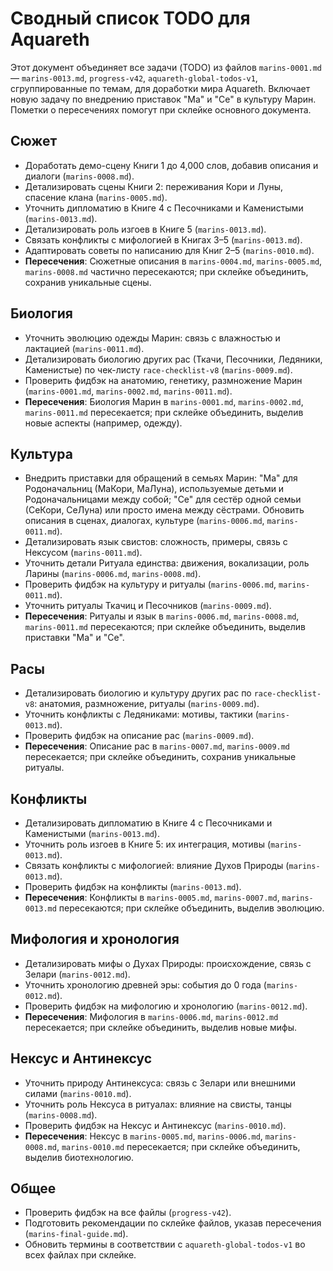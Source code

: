 # Сводный список TODO для Aquareth

Этот документ объединяет все задачи (TODO) из файлов `marins-0001.md` — `marins-0013.md`, `progress-v42`, `aquareth-global-todos-v1`, сгруппированные по темам, для доработки мира Aquareth. Включает новую задачу по внедрению приставок "Ма" и "Се" в культуру Марин. Пометки о пересечениях помогут при склейке основного документа.

## Сюжет
- Доработать демо-сцену Книги 1 до 4,000 слов, добавив описания и диалоги (`marins-0008.md`).
- Детализировать сцены Книги 2: переживания Кори и Луны, спасение клана (`marins-0005.md`).
- Уточнить дипломатию в Книге 4 с Песочниками и Каменистыми (`marins-0013.md`).
- Детализировать роль изгоев в Книге 5 (`marins-0013.md`).
- Связать конфликты с мифологией в Книгах 3–5 (`marins-0013.md`).
- Адаптировать советы по написанию для Книг 2–5 (`marins-0010.md`).
- **Пересечения**: Сюжетные описания в `marins-0004.md`, `marins-0005.md`, `marins-0008.md` частично пересекаются; при склейке объединить, сохранив уникальные сцены.

## Биология
- Уточнить эволюцию одежды Марин: связь с влажностью и лактацией (`marins-0011.md`).
- Детализировать биологию других рас (Ткачи, Песочники, Ледяники, Каменистые) по чек-листу `race-checklist-v8` (`marins-0009.md`).
- Проверить фидбэк на анатомию, генетику, размножение Марин (`marins-0001.md`, `marins-0002.md`, `marins-0011.md`).
- **Пересечения**: Биология Марин в `marins-0001.md`, `marins-0002.md`, `marins-0011.md` пересекается; при склейке объединить, выделив новые аспекты (например, одежду).

## Культура
- Внедрить приставки для обращений в семьях Марин: "Ма" для Родоначальниц (МаКори, МаЛуна), используемые детьми и Родоначальницами между собой; "Се" для сестёр одной семьи (СеКори, СеЛуна) или просто имена между сёстрами. Обновить описания в сценах, диалогах, культуре (`marins-0006.md`, `marins-0011.md`).
- Детализировать язык свистов: сложность, примеры, связь с Нексусом (`marins-0011.md`).
- Уточнить детали Ритуала единства: движения, вокализации, роль Ларины (`marins-0006.md`, `marins-0008.md`).
- Проверить фидбэк на культуру и ритуалы (`marins-0006.md`, `marins-0011.md`).
- Уточнить ритуалы Ткачиц и Песочников (`marins-0009.md`).
- **Пересечения**: Ритуалы и язык в `marins-0006.md`, `marins-0008.md`, `marins-0011.md` пересекаются; при склейке объединить, выделив приставки "Ма" и "Се".

## Расы
- Детализировать биологию и культуру других рас по `race-checklist-v8`: анатомия, размножение, ритуалы (`marins-0009.md`).
- Уточнить конфликты с Ледяниками: мотивы, тактики (`marins-0013.md`).
- Проверить фидбэк на описание рас (`marins-0009.md`).
- **Пересечения**: Описание рас в `marins-0007.md`, `marins-0009.md` пересекается; при склейке объединить, сохранив уникальные ритуалы.

## Конфликты
- Детализировать дипломатию в Книге 4 с Песочниками и Каменистыми (`marins-0013.md`).
- Уточнить роль изгоев в Книге 5: их интеграция, мотивы (`marins-0013.md`).
- Связать конфликты с мифологией: влияние Духов Природы (`marins-0013.md`).
- Проверить фидбэк на конфликты (`marins-0013.md`).
- **Пересечения**: Конфликты в `marins-0005.md`, `marins-0007.md`, `marins-0013.md` пересекаются; при склейке объединить, выделив эволюцию.

## Мифология и хронология
- Детализировать мифы о Духах Природы: происхождение, связь с Зелари (`marins-0012.md`).
- Уточнить хронологию древней эры: события до 0 года (`marins-0012.md`).
- Проверить фидбэк на мифологию и хронологию (`marins-0012.md`).
- **Пересечения**: Мифология в `marins-0006.md`, `marins-0012.md` пересекается; при склейке объединить, выделив новые мифы.

## Нексус и Антинексус
- Уточнить природу Антинексуса: связь с Зелари или внешними силами (`marins-0010.md`).
- Уточнить роль Нексуса в ритуалах: влияние на свисты, танцы (`marins-0008.md`).
- Проверить фидбэк на Нексус и Антинексус (`marins-0010.md`).
- **Пересечения**: Нексус в `marins-0005.md`, `marins-0006.md`, `marins-0008.md`, `marins-0010.md` пересекается; при склейке объединить, выделив биотехнологию.

## Общее
- Проверить фидбэк на все файлы (`progress-v42`).
- Подготовить рекомендации по склейке файлов, указав пересечения (`marins-final-guide.md`).
- Обновить термины в соответствии с `aquareth-global-todos-v1` во всех файлах при склейке.